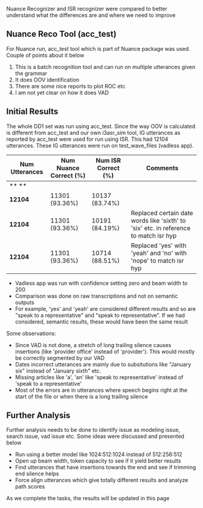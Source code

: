 Nuance Recognizer and ISR recognizer were compared to better understand what the differences are and where we need to improve

## Nuance Reco Tool (acc_test)

For Nuance run, acc_test tool which is part of Nuance package was used. Couple of points about it below

  1. This is a batch recognition tool and can run on multiple utterances given the grammar
  2. It does OOV identification
  3. There are some nice reports to plot ROC etc
  4. I am not yet clear on how it does VAD



## Initial Results

The whole DD1 set was run using acc_test. Since the way OOV is calculated is different from acc_test and our own i3asr_sim tool, IG utterances as reported by acc_test were used for run using ISR. This had 12104 utterances. These IG utterances were run on test_wave_files (vadless app). 

**Num Utterances**| **Num Nuance Correct (%)**| **Num ISR Correct (%)**| **Comments**  
---|---|---|---  
** **|   |  |    
**12104**|  11301 (93.36%)| 10137 (83.74%)|    
**12104**|  11301 (93.36%)| 10191 (84.19%)| Replaced certain date words like 'sixth' to 'six' etc. in reference to match isr hyp  
**12104**|  11301 (93.36%)| 10714 (88.51%)| Replaced 'yes' with 'yeah' and 'no' with 'nope' to match isr hyp  
  
 

  * Vadless app was run with confidence setting zero and beam width to 200
  * Comparison was done on raw transcriptions and not on semantic outputs
  * For example, 'yes' and 'yeah' are considered different results and so are "speak to a representative" and "speak to representative". If we had considered, semantic results, these would have been the same result  
  




Some observations:

  * Since VAD is not done, a stretch of long trailing silence causes insertions (like 'provider office' instead of 'provider'). This would mostly be correctly segmented by our VAD
  * Dates incorrect utterances are mainly due to subsitutions like "January six" instead of "January sixth" etc.
  * Missing articles like 'a', 'an' like 'speak to representative' instead of 'speak to a representative'
  * Most of the errors are in utterances where speech begins right at the start of the file or when there is a long trailing silence



## Further Analysis

Further analysis needs to be done to identify issue as modeling issue, search issue, vad issue etc. Some ideas were discussed and presented below

  * Run using a better model like 1024:512:1024 instead of 512:256:512
  * Open up beam width, token capacity to see if it yield better results
  * Find utterances that have insertions towards the end and see if trimming end silence helps
  * Force align utterances which give totally different results and analyze path scores  
  




As we complete the tasks, the results will be updated in this page

